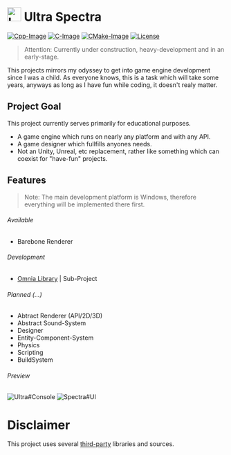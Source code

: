 # <img src="https://github.com/larioteo/ultra/blob/master/Assets/Images/Ultra.bmp" alt="Logo" width="32"/> Ultra Spectra #

[Cpp-Image]: https://img.shields.io/badge/C%2B%2B-20-blue
[C-Image]: https://img.shields.io/badge/C-11-blue
[CMake-Image]: https://img.shields.io/badge/CMake-1.15-blue
[License-Image]: https://img.shields.io/badge/License-MIT-blue

[Cpp-Url]: https://en.wikipedia.org/wiki/C%2B%2B
[C-Url]: https://en.wikipedia.org/wiki/C_(programming_language)
[CMake-Url]: https://cmake.org/
[License-Url]: https://opensource.org/licenses/MIT

[![Cpp-Image]][Cpp-Url]
[![C-Image]][C-Url]
[![CMake-Image]][CMake-Url]
[![License][License-Image]][License-Url]

> Attention: Currently under construction, heavy-development and in an early-stage.

This projects mirrors my odyssey to get into game engine development since I was a child. As everyone knows, this is a task which will take some years, anyways as long as I have fun while coding, it doesn't realy matter.

## Project Goal ##
This project currently serves primarily for educational purposes.

- A game engine which runs on nearly any platform and with any API.
- A game designer which fullfills anyones needs.
- Not an Unity, Unreal, etc replacement, rather like something which can coexist for "have-fun" projects.

## Features ##
> Note: The main development platform is Windows, therefore everything will be implemented there first.

###### Available ######
- Barebone Renderer

###### Development ######
- [Omnia Library](https://github.com/larioteo/omnia.git) | Sub-Project

###### Planned (...) ######
- Abtract Renderer (API/2D/3D)
- Abstract Sound-System
- Designer
- Entity-Component-System
- Physics
- Scripting
- BuildSystem

###### Preview ######
![Ultra#Console](https://github.com/larioteo/ultra/blob/master/Help/Ultra%23Console.png)
![Spectra#UI](https://github.com/larioteo/ultra/blob/master/Help/Spectra%23UI.png)

# Disclaimer
This project uses several [third-party](Source/3rd-Party/ReadMe.md "3rd-Party") libraries and sources.
